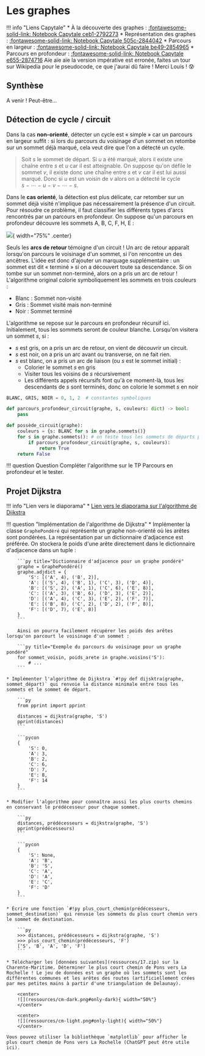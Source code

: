 # Les graphes

!!! info "Liens Capytale"
    * À la découverte des graphes : [:fontawesome-solid-link: Notebook Capytale ceb1-2792273](https://capytale2.ac-paris.fr/web/c/ceb1-2792273)
    * Représentation des graphes : [:fontawesome-solid-link: Notebook Capytale 505c-2844042](https://capytale2.ac-paris.fr/web/c/505c-2844042)
    * Parcours en largeur : [:fontawesome-solid-link: Notebook Capytale be49-2854965](https://capytale2.ac-paris.fr/web/c/be49-2854965)
    * Parcours en profondeur : [:fontawesome-solid-link: Notebook Capytale e655-2874716](https://capytale2.ac-paris.fr/web/c/e655-2874716) Aïe aïe aïe la version impérative est erronée, faites un tour sur Wikipedia pour le pseudocode, ce que j'aurai dû faire ! Merci Louis ! 😰


## Synthèse

A venir ! Peut-être... 

## Détection de cycle / circuit

Dans la cas **non-orienté**, détecter un cycle est « simple » car un parcours en largeur suffit : si lors du parcours du voisinage d'un sommet on retombe sur un sommet déjà marqué, cela veut dire que l'on a détecté un cycle.

> Soit $s$ le sommet de départ. Si $u$ a été marqué, alors il existe une chaîne entre $s$ et $u$ car il est atteignable. On suppose qu'on défile le sommet $v$, il existe donc une chaîne entre $s$ et $v$ car il est lui aussi marqué. Donc si $u$ est un voisin de $v$ alors on a détecté le cycle $s ~\mathrm{-}~ \cdots ~\mathrm{-}~ u ~\mathrm{-}~ v ~\mathrm{-}~ \cdots ~\mathrm{-}~ s$.

Dans le **cas orienté**, la détection est plus délicate, car retomber sur un sommet déjà visité n'implique pas nécessairement la présence d'un circuit. Pour résoudre ce problème, il faut classifier les différents types d'arcs rencontrés par un parcours en profondeur. On suppose qu'un parcours en profondeur découvre les sommets A, B, C, F, H, E :

![](ressources/dfs.png){ width="75%" .center}

Seuls les **arcs de retour** témoigne d'un circuit ! Un arc de retour apparaît lorsqu'on parcours le voisinage d'un sommet, si l'on rencontre un des ancêtres. L'idée est donc d'ajouter un marquage supplémentaire : un sommet est dit « terminé » si on a découvert toute sa descendance. Si on tombe sur un sommet non-terminé, alors on a pris un arc de retour ! L'algorithme original colorie symboliquement les sommets en trois couleurs :

* Blanc : Sommet non-visité
* Gris : Sommet visité mais non-terminé
* Noir : Sommet terminé

L'algorithme se repose sur le parcours en profondeur récursif ici. Initialement, tous les sommets seront de couleur blanche. Lorsqu'on visitera un sommet $s$, si :

* $s$ est gris, on a pris un arc de retour, on vient de découvrir un circuit.
* $s$ est noir, on a pris un arc avant ou transverse, on ne fait rien.
* $s$ est blanc, on a pris un arc de liaison (ou $s$ est le sommet initial) :
    * Colorier le sommet $s$ en gris
    * Visiter tous les voisins de $s$ récursivement
    * Les différents appels récursifs font qu'à ce moment-là, tous les descendants de $s$ sont terminés, donc on colorie le sommet $s$ en noir

```py
BLANC, GRIS, NOIR = 0, 1, 2  # constantes symboliques

def parcours_profondeur_circuit(graphe, s, couleurs: dict) -> bool:
    pass

def possède_circuit(graphe):
    couleurs = {s: BLANC for s in graphe.sommets()}
    for s in graphe.sommets(): # on teste tous les sommets de départs possibles
        if parcours_profondeur_circuit(graphe, s, couleurs):
            return True
    return False
```

!!! question Question
    Compléter l'algorithme sur le TP Parcours en profondeur et le tester.


## Projet Dijkstra

!!! info "Lien vers le diaporama"
    * [Lien vers le diaporama sur l'algorithme de Dijkstra](ressources/dijkstra.pdf)

!!! question "Implémentation de l'algorithme de Dijkstra"
    * Implémenter la classe `GraphePondéré` qui représente un graphe non-orienté où les arêtes sont pondérées. La représentation par un dictionnaire d'adjacence est préférée. On stockera le poids d'une arête directement dans le dictionnaire d'adjacence dans un tuple :

        ```py title="Dictionnaire d'adjacence pour un graphe pondéré"
        graphe = GraphePondéré()
        graphe.adjdict = {
            'S': [('A', 4), ('B', 2)],
            'A': [('S', 4), ('B', 1), ('C', 3), ('D', 4)],
            'B': [('S', 2), ('A', 1), ('C', 6), ('E', 8)],
            'C': [('A', 3), ('B', 6), ('D', 3), ('E', 2)],
            'D': [('A', 4), ('C', 3), ('E', 2), ('F', 7)],
            'E': [('B', 8), ('C', 2), ('D', 2), ('F', 8)],
            'F': [('D', 7), ('E', 8)]
        }
        ```

        Ainsi on pourra facilement récupérer les poids des arêtes lorsqu'on parcourt le voisinage d'un sommet :

        ```py title="Exemple du parcours du voisinage pour un graphe pondéré" 
        for sommet_voisin, poids_arete in graphe.voisins('S'):
            # ...
        ```

    * Implémenter l'algorithme de Dijkstra `#!py def dijsktra(graphe, sommet_départ)` qui renvoie la distance minimale entre tous les sommets et le sommet de départ.

        ```py
        from pprint import pprint

        distances = dijkstra(graphe, 'S')
        pprint(distances)
        ```

        ```pycon
        {
            'S': 0,
            'A': 3,
            'B': 2,
            'C': 6,
            'D': 7,
            'E': 8,
            'F': 14
        }
        ```

    * Modifier l'algorithme pour connaître aussi les plus courts chemins en conservant le prédécesseur pour chaque sommet.

        ```py
        distances, prédécesseurs = dijkstra(graphe, 'S')
        pprint(prédécesseurs)
        ```

        ```pycon
        {
            'S': None,
            'A': 'B',
            'B': 'S',
            'C': 'A',
            'D': 'A',
            'E': 'C',
            'F': 'D'
        }
        ```

    * Écrire une fonction `#!py plus_court_chemin(prédécesseurs, sommet_destination)` qui renvoie les sommets du plus court chemin vers le sommet de destination.
  
        ```py
        >>> distances, prédécesseurs = dijkstra(graphe, 'S')
        >>> plus_court_chemin(prédécesseurs, 'F')
        ['S', 'B', 'A', 'D', 'F']
        ```

    * Télécharger les [données suivantes](ressources/17.zip) sur la Charente-Maritime. Déterminer le plus court chemin de Pons vers La Rochelle ! Le jeu de données est un graphe où les sommets sont les différentes communes et les arêtes des routes (artificiellement crées par mes petites mains à partir d'une triangulation de Delaunay).

        <center>
        ![](ressources/cm-dark.png#only-dark){ width="50%"}
        </center>

        <center>
        ![](ressources/cm-light.png#only-light){ width="50%"}
        </center>

    Vous pouvez utiliser la bibliothèque `matplotlib` pour afficher le plus court chemin de Pons vers La Rochelle (ChatGPT peut être utile ici).